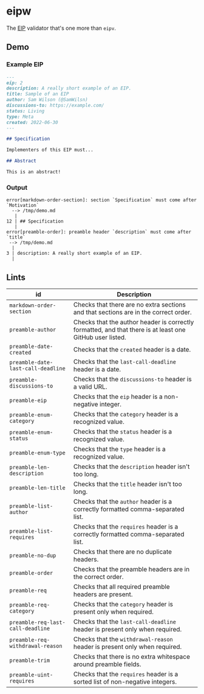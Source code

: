 eipw
====

The [EIP] validator that's one more than `eipv`.

[EIP]: https://eips.ethereum.org/

## Demo

### Example EIP

```markdown
---
eip: 2
description: A really short example of an EIP.
title: Sample of an EIP
author: Sam Wilson (@SamWilsn)
discussions-to: https://example.com/
status: Living
type: Meta
created: 2022-06-30
---

## Specification

Implementers of this EIP must...

## Abstract

This is an abstract!
```

### Output

```
error[markdown-order-section]: section `Specification` must come after `Motivation`
  --> /tmp/demo.md
   |
12 | ## Specification
   |
error[preamble-order]: preamble header `description` must come after `title`
 --> /tmp/demo.md
  |
3 | description: A really short example of an EIP.
  |
```

## Lints

| id                                  | Description                                                                                               |
|-------------------------------------|-----------------------------------------------------------------------------------------------------------|
| `markdown-order-section`            | Checks that there are no extra sections and that sections are in the correct order.                       |
| `preamble-author`                   | Checks that the author header is correctly formatted, and that there is at least one GitHub user listed.  |
| `preamble-date-created`             | Checks that the `created` header is a date.                                                               |
| `preamble-date-last-call-deadline`  | Checks that the `last-call-deadline` header is a date.                                                    |
| `preamble-discussions-to`           | Checks that the `discussions-to` header is a valid URL.                                                   |
| `preamble-eip`                      | Checks that the `eip` header is a non-negative integer.                                                   |
| `preamble-enum-category`            | Checks that the `category` header is a recognized value.                                                  |
| `preamble-enum-status`              | Checks that the `status` header is a recognized value.                                                    |
| `preamble-enum-type`                | Checks that the `type` header is a recognized value.                                                      |
| `preamble-len-description`          | Checks that the `description` header isn't too long.                                                      |
| `preamble-len-title`                | Checks that the `title` header isn't too long.                                                            |
| `preamble-list-author`              | Checks that the `author` header is a correctly formatted comma-separated list.                            |
| `preamble-list-requires`            | Checks that the `requires` header is a correctly formatted comma-separated list.                          |
| `preamble-no-dup`                   | Checks that there are no duplicate headers.                                                               |
| `preamble-order`                    | Checks that the preamble headers are in the correct order.                                                |
| `preamble-req`                      | Checks that all required preamble headers are present.                                                    |
| `preamble-req-category`             | Checks that the `category` header is present only when required.                                          |
| `preamble-req-last-call-deadline`   | Checks that the `last-call-deadline` header is present only when required.                                |
| `preamble-req-withdrawal-reason`    | Checks that the `withdrawal-reason` header is present only when required.                                 |
| `preamble-trim`                     | Checks that there is no extra whitespace around preamble fields.                                          |
| `preamble-uint-requires`            | Checks that the `requires` header is a sorted list of non-negative integers.                              |
